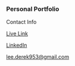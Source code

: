 ### Personal Portfolio

Contact Info

[Live Link](https://derek-2.github.io/Derek-Lee/)

[LinkedIn](https://www.linkedin.com/in/derek-lee-a43632152/)

[lee.derek953@gmail.com](mailto:lee.derek953@gmail.com)
